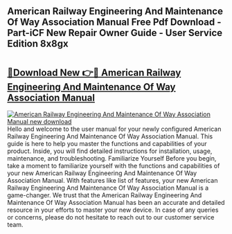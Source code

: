 ## American Railway Engineering And Maintenance Of Way Association Manual Free Pdf Download - Part-iCF New Repair Owner Guide - User Service Edition 8x8gx

# <h2><a href="http://bc10556.oget.top/?id=American+Railway+Engineering+And+Maintenance+Of+Way+Association+Manual">🔗Download New 👉🔴 American Railway Engineering And Maintenance Of Way Association Manual</a></h2>

[![American Railway Engineering And Maintenance Of Way Association Manual new download](https://i.imgur.com/5g1atiW.png)](http://bc10556.oget.top/?id=American+Railway+Engineering+And+Maintenance+Of+Way+Association+Manual)
Hello and welcome to the user manual for your newly configured American Railway Engineering And Maintenance Of Way Association Manual. This guide is here to help you master the functions and capabilities of your product. Inside, you will find detailed instructions for installation, usage, maintenance, and troubleshooting. Familiarize Yourself Before you begin, take a moment to familiarize yourself with the functions and capabilities of your new American Railway Engineering And Maintenance Of Way Association Manual. With features like list of features, your new American Railway Engineering And Maintenance Of Way Association Manual is a game-changer. We trust that the American Railway Engineering And Maintenance Of Way Association Manual has been an accurate and detailed resource in your efforts to master your new device. In case of any queries or concerns, please do not hesitate to reach out to our customer service team.
